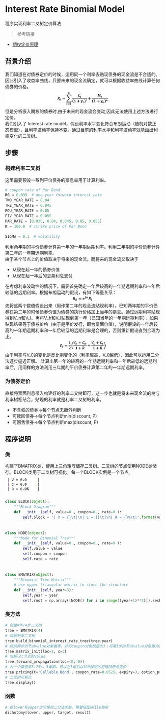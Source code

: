 # Interest Rate Binomial Model
程序实现利率二叉树定价算法

> 参考链接
- [期权定价原理](https://www.jianshu.com/p/1edd7c0868af)

## 背景介绍
我们知道在对债券定价的时候，运用同一个利率去贴现债券的现金流是不合适的。因此引入了收益率曲线，只要未来的现金流确定，就可以根据收益率曲线计算任何债券的价格。  
![公式1](image/formula1.png)
但是分析嵌入期权的债券时,由于未来的现金流会变动,因此无法使用上述方法进行定价。  
我们引入了 Interest rate model，假设利率水平变化符合布朗运动（随机对数正态模型），且利率波动率保持不变。通过当前的利率水平和利率波动率就能画出利率变化的二叉树。
## 步骤
### 构建利率二叉树  
这里需要预设一系列平价债券的票息率用于计算利率。
```Python
# coupon rate of Par Bond
R0 = 0.035  # one-year forward interest rate
TWO_YEAR_RATE = 0.04
TRE_YEAR_RATE = 0.045
FOU_YEAR_RATE = 0.05
FIV_YEAR_RATE = 0.055
PAR_RATE = [0.035, 0.04, 0.045, 0.05, 0.055]
K = 100.0  # strike price of Par Bond

SIGMA = 0.1  # volatility
```
利用两年期的平价债券计算第一年的一年期远期利率。利用三年期的平价债券计算第二年的一年期远期利率。  
由于某个节点上的价值取决于将来的现金流，而将来的现金流又取决于  
- 从现在起一年的债券价值
- 从现在起一年后的息票利息支付  

在考虑利率波动性的情况下，需要首先确定一年后较高的一年期远期利率和一年后较低的远期利率。根据布朗运动的假设，有如下等量关系：  
![公式2](image/formula2.png)
先将这两个数值假设出来（用作第二年的现金流贴现利率）。已知两年期的平价债券在第二年的时候债券价值为债券的执行价格加上当年的票息。通过远期利率贴现得到V_h和V_l。再将V_h和V_l贴现到第一年（已知当年的一年期远期利率），如果贴现结果等于债券价格（由于是平价发行，即为票面价值），说明假设的一年后较高的一年期远期利率和一年后较低的远期利率是合理的，否则重新假设直到合理为止。  
![公式3](image/formula3.png)
由于利率与V_0的变化是反比例变化的（利率越高，V_0越低），因此可以运用二分法逐步逼近正解。
计算出第一年的较高的一年期远期利率和一年后较低的远期利率后，用同样的方法利用三年期的平价债券计算第二年的一年期远期利率。  

### 为债券定价
直接将票面利息带入构建好的利率二叉树即可，这一步也就是将未来现金流的树与利率树相结合，贴现的利率就是利率二叉树的利率。
- 不含权的债券->每个节点无额外判断
- 可赎回债券->每个节点判断min(discount, P)
- 可回售债券->每个节点判断max(discount, P)

## 程序说明
### 类
构建了BMATRIX类，使用上三角矩阵储存二叉树。二叉树的节点使用NODE类储存。BLOCK类用于二叉树可视化，每一个BLOCK实例是一个节点。  
![BLOCK类](image/image.png)
```Python
class BLOCK(object):
    """Block Diagram"""
    def __init__(self, value=0., coupon=0., rate=0.):
        self.block = '| V = {}\t|\n| C = {}\t|\n| R = {}%\t|'.format(value, coupon, rate*100)


class NODE(object):
    """Node for Binomial Tree"""
    def __init__(self, value=0., coupon=0., rate=0.):
        self.value = value
        self.coupon = coupon
        self.rate = rate


class BMATRIX(object):
    """Binomial Tree Matrix"""
    # use upper triangular matrix to store the structure
    def __init__(self, year=3):
        self.year = year
        self.root = np.array([NODE() for i in range((year+1)**2)]).reshape(year+1, year+1)
```
### 类方法
```Python
# 创建4年/4步二叉树
tree = BMATRIX(4)
# 求解利率二叉树
tree.build_binomial_interest_rate_tree(tree.year)
# 将前两步的节点value对象置零，并将coupon对象赋值为3；将第3步的节点value对象置为100（平价债券价格）
tree.matrix_init(loc=2, c=3)
# 求解loc节点的value
tree.forward_propagation(loc=(0, 0))
# 为一个票息率5.25%，3年期，可以在1年后以100赎回的可赎回债券定价
tree.pricing(t='Callable Bond', coupon_rate=0.0525, expiry=3, option_price=100, option_date=1)
# 二叉树可视化
tree.display()
```
### 函数
```Python
# 在lower和upper之间使用二分法求解，需要搭配while使用
dichotomy(lower, upper, target, result)
```
